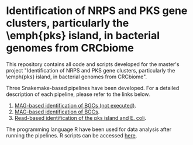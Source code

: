 # Identification of NRPS and PKS gene clusters, particularly the \emph{pks} island, in bacterial genomes from CRCbiome

This repository contains all code and scripts developed for the master's project "Identification of NRPS and PKS gene clusters, particularly the \emph{pks} island, in bacterial genomes from CRCbiome".

Three Snakemake-based pipelines have been developed. For a detailed description of each pipeline, please refer to the links below.
1. [MAG-based identification of BGCs (not executed)](https://github.com/Rounge-lab/Identification-of-pks-positive-bacterial-genomes-in-CRCbiome/blob/main/pipeline1/README.md).
2. [MAG-based identification of BGCs](https://github.com/Rounge-lab/Identification-of-pks-positive-bacterial-genomes-in-CRCbiome/blob/main/pipeline2/README.md).
3. [Read-based identification of the pks island and E. coli](https://github.com/Rounge-lab/Identification-of-pks-positive-bacterial-genomes-in-CRCbiome/blob/main/pineline3/README.md).

The programming language R have been used for data analysis after running the pipelines. R scripts can be accessed [here](https://github.com/Rounge-lab/Identification-of-pks-positive-bacterial-genomes-in-CRCbiome/tree/main/r-scripts).

